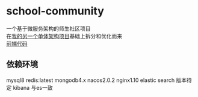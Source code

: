 # school-community
一个基于微服务架构的师生社区项目   
在[我的另一个单体架构项目](https://github.com/Logeekbro/community-backend-public)基础上拆分和优化而来   
[前端代码](https://github.com/Logeekbro/schoolcommunity-fronted)   
## 依赖环境
mysql8
redis:latest
mongodb4.x
nacos2.0.2
nginx1.10
elastic search 版本待定
kibana 与es一致

